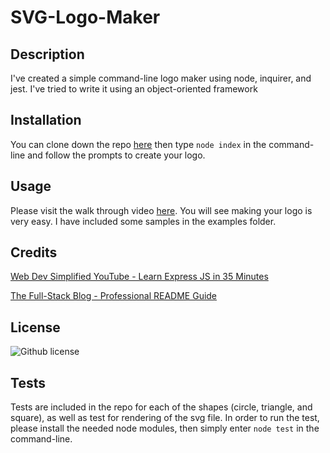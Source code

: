 # SVG-Logo-Maker

## Description

I've created a simple command-line logo maker using node, inquirer, and jest. I've tried to write it using an object-oriented framework

## Installation

You can clone down the repo [here](https://github.com/aimeedarling/SVG-Logo-Maker) then type `node index` in the command-line and follow the prompts to create your logo.

## Usage

Please visit the walk through video [here](https://drive.google.com/file/d/1_q-SODgCacndWGw6ddplJ9fimAuyr9V2/view).
You will see making your logo is very easy. I have included some samples in the examples folder. 

## Credits

[Web Dev Simplified YouTube - Learn Express JS in 35 Minutes](https://www.youtube.com/watch?v=SccSCuHhOw0&ab_channel=WebDevSimplified)

[The Full-Stack Blog - Professional README Guide](https://coding-boot-camp.github.io/full-stack/github/professional-readme-guide)


## License

![Github license](https://img.shields.io/badge/license-MIT-pink.svg)

## Tests

Tests are included in the repo for each of the shapes (circle, triangle, and square), as well as test for rendering of the svg file. In order to run the test, please install the needed node modules, then simply enter `node test` in the command-line.
